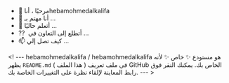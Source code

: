 - 👋 مرحبًا ، أناhebamohmedalkalifa
- 👀 أنا مهتم بـ ...
- 🌱 أتعلم حاليًا ...
-  ⁇ ️ أتطلع إلى التعاون في ...
- 📫 كيف تصل إلي ...

<! ---
hebamohmedalkalifa / hebamohmedalkalifa هو مستودع ✨ خاص ✨ لأنه يظهر `README.md` ( هذا الملف ) في ملف تعريف GitHub الخاص بك.
يمكنك النقر فوق رابط المعاينة لإلقاء نظرة على التغييرات الخاصة بك.
--- >
